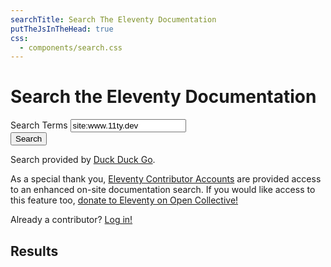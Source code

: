 ```yaml
---
searchTitle: Search The Eleventy Documentation
putTheJsInTheHead: true
css:
  - components/search.css
---
```

# Search the Eleventy Documentation

<form action="https://duckduckgo.com/" method="get" class="search" id="eleventy-search">
	<div class="search-lo lo">
		<div class="lo-c lo-maxgrow">
			<label for="search-term" class="sr-only">Search Terms</label>
			<input type="search" name="q" id="search-term" value="site:www.11ty.dev " class="search-txt" autocomplete="off">
		</div>
		<div class="lo-c">
			<button type="submit" class="search-btn btn-form">Search</button>
		</div>
	</div>
	<p>Search provided by <span data-investors-avatar="prepend"><span data-investors-toggle="you—thank you for supporting Eleventy!"></span></span><span class="investors-noauth"><a href="https://duckduckgo.com/">Duck Duck Go</a>.</span></p>
	<p class="investors-noauth">As a special thank you, <a href="/docs/account/">Eleventy Contributor Accounts</a> are provided access to an enhanced on-site documentation search. If you would like access to this feature too, <a href="https://opencollective.com/11ty">donate to Eleventy on Open Collective!</a></p>
	<p class="investors-noauth">Already a contributor? <a href="/docs/account/">Log in!</a></p>
</form>
<div id="search-results" class="hide">
	<h2 id="search-results-count" aria-live="polite">Results</h2>
	<ol id="search-results-list"></ol>
</div>
